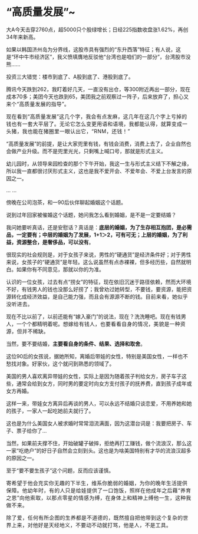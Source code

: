 # “高质量发展”~

<p style="visibility: visible;">大A今天击穿2760点，超5000只个股绿增长；日经225指数收盘涨1.62%，再创34年来新高。<br style="visibility: visible;"></p><p style="visibility: visible;">如果以韩国济州岛为分界线，这股市具有强烈的“东升西落”特征；有人说，这是“环中牛市经济区”，我义愤填膺地反驳他“台湾也是咱们的一部分”，台湾股市没熊......<br style="visibility: visible;"></p><p style="visibility: visible;">投资三大错觉：楼市到底了、A股到底了、港股到底了。</p><p style="visibility: visible;">腾讯今天跌到262，我盯着好几天，一直没有出仓，等300附近再出一部分，现在成本70多；美团今天也跌到65，美团我之前观察过一阵子，后来放弃了，担心又来<span style="font-size: var(--articleFontsize); letter-spacing: 0.034em; visibility: visible;">个“高质量发展</span><span style="font-size: var(--articleFontsize); letter-spacing: 0.034em; visibility: visible;">的指导”。</span></p><p style="visibility: visible;"><span style="font-size: var(--articleFontsize); letter-spacing: 0.034em; visibility: visible;">现在看到“高质量发展”这几个字，我会有点发麻，这几年在这几个字上亏掉的钱也有一套大平层了。无论它怎么变更用语和语境，我都能认得，就算变成一头猪，我也能在猪圈里一眼认出它，“RNM，还钱！”</span></p><p style="visibility: visible;">“高质量发展”的前提，是让大家兜里有钱，有钱会消费，消费上去了，企业自然也会做产业升级。而不是兜里光光，只剩嘴上喊口号，那就是形式主义。</p><p style="visibility: visible;">幼儿园时，从领导来园检查的那个下午开始，我这一生与形式主义结下不解之缘，所以我一直都很讨厌形式主义，这也是我不爱开会、不爱年会、不爱上台发言的原因之一。</p><p style="visibility: visible;">... ...<br style="visibility: visible;"></p><p style="visibility: visible;">傍晚在公司泡茶，和一90后伙伴聊起婚姻这个话题。<br style="visibility: visible;"></p><p style="visibility: visible;">说到过年回家被催婚这个话题，她问我怎么看到婚姻，是不是一定要结婚？</p><p style="visibility: visible;">我问她要听真话，还是安慰话？真话是：<strong style="visibility: visible;">底层的婚姻，为了生存相互抱团，是必需品，一定要有；中层的婚姻为了发展，1+1＞2，可有可无；上层的婚姻，为了利益，资源整合，是奢侈品，可以没有</strong>。</p><p style="visibility: visible;">很现实的社会规则是，对于女孩子来说，男性的“硬通货”是经济条件好；对于男性来说，女孩子的“硬通货”是年轻。这么说虽然有点赤裸裸，但多经历些，自然就明白。如果你有不同意见，那就以你的为准。<br style="visibility: visible;"></p><p style="visibility: visible;">认识的一位女孩，过去有点“捞女”的特征，现在依旧沉迷于路径依赖，然而大环境不好，有钱男人的钱也没那么好捞了；我曾劝过她转型，不要钱，要资源，能把资源转化成经济效益，是自己能力强，而且会有源源不断的钱。<span style="font-size: var(--articleFontsize); letter-spacing: 0.034em; visibility: visible;">目前来看，</span><span style="font-size: var(--articleFontsize); letter-spacing: 0.034em; visibility: visible;">她似乎没听进去。</span></p><p style="visibility: visible;">现在不比以前了，以前还能有“嫁入豪门”的说法，现在？洗洗睡吧。现在有钱男人，一个个都精明着呢。<span style="font-size: var(--articleFontsize); letter-spacing: 0.034em; visibility: visible;">想嫁给有钱人，</span><span style="font-size: var(--articleFontsize); letter-spacing: 0.034em; visibility: visible;">也要看看</span><span style="font-size: var(--articleFontsize); letter-spacing: 0.034em; visibility: visible;">自身的情况，美貌是一种资源，但并不稀缺。</span></p><p>当然，要不要结婚，<strong>主要看自身的条件、结果、选择和取舍</strong>。<br></p><p>这位90后的女孩说，据她所知，离婚后带娃的女性，特别是美国女性，一样也不愁找对象。好家伙，这个就问到熟悉的领域了。<br></p><p>美国的男人喜欢离异带娃的女性，实际上是因为随着孩子判给女方，房子车子这些，通常会给到女方，同时男的要定时向女方支付孩子的抚养费，直到孩子成年或女方再婚。<br></p><p>这样一来，带娃女方离异后再谈的男人，可以永远不结婚只谈恋爱，不用养她和她的孩子，一家人一起吃她前夫就行了。<br></p><p>这也是为什么美国女人被求婚时常常泪流满面，因为这潜台词是：我要把房子、车子、票子给你了...</p><p>当然，如果前夫撑不住，开始破罐子破摔，拒绝再打工赚钱，做个流浪汉，那么这一家“吃绝户”的好日子自然会立刻到头。这也是为啥美国特别有才华的流浪汉超多的原因之一。<br></p><p>至于“要不要生孩子”这个问题，反而应该谨慎。<span style="font-size: var(--articleFontsize);letter-spacing: 0.034em;"></span></p><p><span style="font-size: var(--articleFontsize);letter-spacing: 0.034em;"></span><span style="font-size: var(--articleFontsize);letter-spacing: 0.034em;">寄希望于他</span><span style="font-size: var(--articleFontsize);letter-spacing: 0.034em;">会充实你无趣的下半生，</span><span style="font-size: var(--articleFontsize);letter-spacing: 0.034em;">维系你脆弱的婚姻，</span><span style="font-size: var(--articleFontsize);letter-spacing: 0.034em;">为你的晚年生活提供保障。<span style="letter-spacing: 0.578px;">他幼年时，有的人只是给</span><span style="letter-spacing: 0.578px;">娃</span><span style="letter-spacing: 0.578px;">提供了一口饱饭，照样</span><span style="letter-spacing: 0.578px;">在他</span><span style="letter-spacing: 0.578px;">成年之后藉“养育之恩”向他</span><span style="letter-spacing: 0.578px;">索取，以那点零星的情感为缚，在身体上和精神上缚</span><span style="letter-spacing: 0.578px;">他</span><span style="letter-spacing: 0.578px;">一生，这种我做不来。</span></span></p><p style="margin-bottom: 0px;"><span style="font-size: var(--articleFontsize);letter-spacing: 0.034em;"><span style="letter-spacing: 0.578px;"></span></span><span style="letter-spacing: 0.578px;font-size: var(--articleFontsize);">除了爱，任何有所企图的生养都是不道德的，</span><span style="font-size: var(--articleFontsize);letter-spacing: 0.034em;">既然擅自把他带到这个复杂的世界上来，对他好是天经地义，不要动不动就打骂</span><span style="font-size: var(--articleFontsize);letter-spacing: 0.034em;">，他是人，</span><span style="font-size: var(--articleFontsize);letter-spacing: 0.034em;">不是</span><span style="font-size: var(--articleFontsize);letter-spacing: 0.034em;">工具</span><span style="font-size: var(--articleFontsize);letter-spacing: 0.034em;">。</span></p><p style="display: none;"><mp-style-type data-value="3"></mp-style-type></p>
